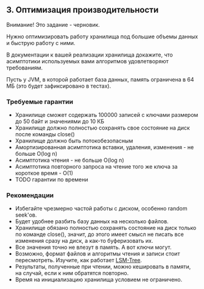 ## 3. Оптимизация производительности

Внимание! Это задание - черновик.

Нужно оптимизировать работу хранилища под большие объемы данных и быструю работу с ними.

В документации к вашей реализации хранилища докажите, что асимптотики используемых вами алгоритмов удовлетворяют требованиям.

Пусть у JVM, в которой работает база данных, память ограничена в 64 МБ (это будет зафиксировано в тестах).

### Требуемые гарантии

* Хранилище сможет содержать 100000 записей с ключами размером до 50 байт и значениями до 10 КБ
* Хранилище должно полностью сохранять свое состояние на диск после команды close()
* Хранилище должно быть потокобезопасным
* Амортизированная асимптотика вставки, удаления, изменения - не больше  O(log n)
* Асимптотика чтения - не больше O(log n)
* Асимптотика повторного запроса на чтение того же ключа за короткое время - O(1)
* TODO гарантии по времени

### Рекомендации

* Избегайте чрезмерно частой работы с диском, особенно random seek'ов.
* Будет удобнее разбить базу данных на несколько файлов.
* Хранилище обязано полностью сохранять состояние на диск только по команде close(), значит, до этого имеет смысл не писать все изменения сразу на диск, а как-то буферизовать их.
* Все значения точно не влезут в память. А вот ключи могут.
* Возможно, формат файлов и алгоритмы чтения и записи стоит пересмотреть. Изучите, как работает [LSM-Tree](http://www.mezhov.com/2013/09/sstable-lsm-tree.html).
* Результаты, полученные при чтении, можно кешировать в памяти, на случай, если к ним обратятся повторно.
* Время на инициализацию хранилища условием не ограничено.
